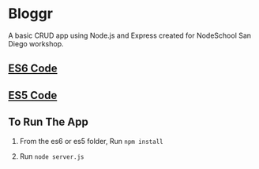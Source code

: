 # Bloggr

A basic CRUD app using Node.js and Express created for NodeSchool San Diego workshop.

## [ES6 Code](https://github.com/nodeschool/sandiego/tree/master/bloggr/es6)

## [ES5 Code](https://github.com/nodeschool/sandiego/tree/master/bloggr/es5)

## To Run The App

1) From the es6 or es5 folder, Run `npm install`

2) Run `node server.js`

